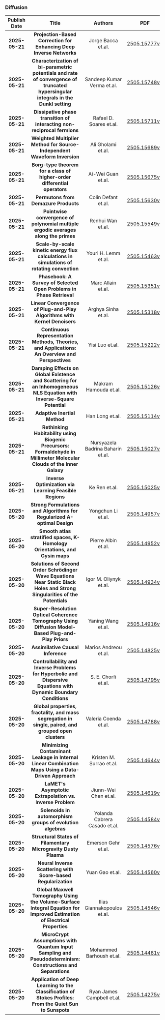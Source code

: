 
### Diffusion
|Publish Date|Title|Authors|PDF|Code|
| :---: | :---: | :---: | :---: | :---: |
|**2025-05-21**|**Projection-Based Correction for Enhancing Deep Inverse Networks**|Jorge Bacca et.al.|[2505.15777v1](http://arxiv.org/abs/2505.15777v1)|null|
|**2025-05-21**|**Characterization of bi-parametric potentials and rate of convergence of truncated hypersingular integrals in the Dunkl setting**|Sandeep Kumar Verma et.al.|[2505.15748v1](http://arxiv.org/abs/2505.15748v1)|null|
|**2025-05-21**|**Dissipative phase transition of interacting non-reciprocal fermions**|Rafael D. Soares et.al.|[2505.15711v1](http://arxiv.org/abs/2505.15711v1)|null|
|**2025-05-21**|**Weighted Multiplier Method for Source-Independent Waveform Inversion**|Ali Gholami et.al.|[2505.15689v1](http://arxiv.org/abs/2505.15689v1)|null|
|**2025-05-21**|**Borg-type theorem for a class of higher-order differential operators**|Ai-Wei Guan et.al.|[2505.15675v1](http://arxiv.org/abs/2505.15675v1)|null|
|**2025-05-21**|**Permutons from Demazure Products**|Colin Defant et.al.|[2505.15630v1](http://arxiv.org/abs/2505.15630v1)|null|
|**2025-05-21**|**Pointwise convergence of polynomial multiple ergodic averages along the primes**|Renhui Wan et.al.|[2505.15549v1](http://arxiv.org/abs/2505.15549v1)|null|
|**2025-05-21**|**Scale-by-scale kinetic energy flux calculations in simulations of rotating convection**|Youri H. Lemm et.al.|[2505.15463v2](http://arxiv.org/abs/2505.15463v2)|null|
|**2025-05-21**|**Phasebook: A Survey of Selected Open Problems in Phase Retrieval**|Marc Allain et.al.|[2505.15351v1](http://arxiv.org/abs/2505.15351v1)|null|
|**2025-05-21**|**Linear Convergence of Plug-and-Play Algorithms with Kernel Denoisers**|Arghya Sinha et.al.|[2505.15318v1](http://arxiv.org/abs/2505.15318v1)|null|
|**2025-05-21**|**Continuous Representation Methods, Theories, and Applications: An Overview and Perspectives**|Yisi Luo et.al.|[2505.15222v2](http://arxiv.org/abs/2505.15222v2)|[link](https://github.com/yisiluo/continuous-representation-zoo)|
|**2025-05-21**|**Damping Effects on Global Existence and Scattering for an Inhomogeneous NLS Equation with Inverse-Square Potential**|Makram Hamouda et.al.|[2505.15126v1](http://arxiv.org/abs/2505.15126v1)|null|
|**2025-05-21**|**Adaptive Inertial Method**|Han Long et.al.|[2505.15114v1](http://arxiv.org/abs/2505.15114v1)|null|
|**2025-05-21**|**Rethinking Habitability using Biogenic Precursors: Formaldehyde in Millimeter Molecular Clouds of the Inner Galaxy**|Nursyazela Badrina Baharin et.al.|[2505.15027v1](http://arxiv.org/abs/2505.15027v1)|null|
|**2025-05-21**|**Inverse Optimization via Learning Feasible Regions**|Ke Ren et.al.|[2505.15025v1](http://arxiv.org/abs/2505.15025v1)|null|
|**2025-05-20**|**Strong Formulations and Algorithms for Regularized A-optimal Design**|Yongchun Li et.al.|[2505.14957v1](http://arxiv.org/abs/2505.14957v1)|null|
|**2025-05-20**|**Smooth atlas stratified spaces, K-Homology Orientations, and Gysin maps**|Pierre Albin et.al.|[2505.14952v1](http://arxiv.org/abs/2505.14952v1)|null|
|**2025-05-20**|**Solutions of Second Order Schrödinger Wave Equations Near Static Black Holes and Strong Singularities of the Potentials**|Igor M. Oliynyk et.al.|[2505.14934v1](http://arxiv.org/abs/2505.14934v1)|null|
|**2025-05-20**|**Super-Resolution Optical Coherence Tomography Using Diffusion Model-Based Plug-and-Play Priors**|Yaning Wang et.al.|[2505.14916v1](http://arxiv.org/abs/2505.14916v1)|null|
|**2025-05-20**|**Assimilative Causal Inference**|Marios Andreou et.al.|[2505.14825v1](http://arxiv.org/abs/2505.14825v1)|null|
|**2025-05-20**|**Controllability and Inverse Problems for Hyperbolic and Dispersive Equations with Dynamic Boundary Conditions**|S. E. Chorfi et.al.|[2505.14795v1](http://arxiv.org/abs/2505.14795v1)|null|
|**2025-05-20**|**Global properties, fractality, and mass segregation in single, paired, and grouped open clusters**|Valeria Coenda et.al.|[2505.14788v1](http://arxiv.org/abs/2505.14788v1)|null|
|**2025-05-20**|**Minimizing Contaminant Leakage in Internal Linear Combination Maps Using a Data-Driven Approach**|Kristen M. Surrao et.al.|[2505.14644v1](http://arxiv.org/abs/2505.14644v1)|[link](https://github.com/kmsurrao/cib-deproj)|
|**2025-05-20**|**LaMET's Asymptotic Extrapolation vs. Inverse Problem**|Jiunn-Wei Chen et.al.|[2505.14619v1](http://arxiv.org/abs/2505.14619v1)|null|
|**2025-05-20**|**Solenoids in automorphism groups of evolution algebras**|Yolanda Cabrera Casado et.al.|[2505.14584v1](http://arxiv.org/abs/2505.14584v1)|null|
|**2025-05-20**|**Structural States of Filamentary Microgravity Dusty Plasma**|Emerson Gehr et.al.|[2505.14576v1](http://arxiv.org/abs/2505.14576v1)|null|
|**2025-05-20**|**Neural Inverse Scattering with Score-based Regularization**|Yuan Gao et.al.|[2505.14560v1](http://arxiv.org/abs/2505.14560v1)|null|
|**2025-05-20**|**Global Maxwell Tomography Using the Volume-Surface Integral Equation for Improved Estimation of Electrical Properties**|Ilias Giannakopoulos et.al.|[2505.14546v1](http://arxiv.org/abs/2505.14546v1)|null|
|**2025-05-20**|**MicroCrypt Assumptions with Quantum Input Sampling and Pseudodeterminism: Constructions and Separations**|Mohammed Barhoush et.al.|[2505.14461v1](http://arxiv.org/abs/2505.14461v1)|null|
|**2025-05-20**|**Application of Deep Learning to the Classification of Stokes Profiles: From the Quiet Sun to Sunspots**|Ryan James Campbell et.al.|[2505.14275v1](http://arxiv.org/abs/2505.14275v1)|null|
